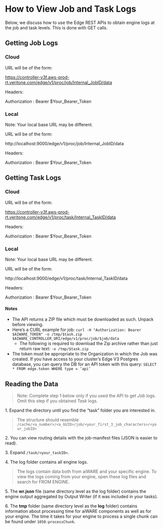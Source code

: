 # How to View Job and Task Logs

Below, we discuss how to use the Edge REST APIs to obtain engine logs at the job and task levels. This is done with GET calls.

## Getting Job Logs

### Cloud

URL will be of the form:

https://controller-v3f.aws-prod-rt.veritone.com/edge/v1/proc/job/Internal_JobID/data

Headers:

Authorization : Bearer $Your_Bearer_Token

### Local

Note: Your local base URL may be different.

URL will be of the form:

http://localhost:9000/edge/v1/proc/job/Internal_JobID/data

Headers:

Authorization : Bearer $Your_Bearer_Token

## Getting Task Logs

### Cloud

URL will be of the form:

https://controller-v3f.aws-prod-rt.veritone.com/edge/v1/proc/task/Internal_TaskID/data

Headers:

Authorization : Bearer $Your_Bearer_Token

### Local

Note: Your local base URL may be different.

URL will be of the form:

http://localhost:9000/edge/v1/proc/task/Internal_TaskID/data

Headers:

Authorization : Bearer $Your_Bearer_Token

#### Notes

* The API returns a ZIP file which must be downloaded as such. Unpack before viewing.
* Here’s a CURL example for job:
`curl -H "Authorization: Bearer $AIWARE_TOKEN" -o /tmp/$task.zip $AIWARE_CONTROLLER_URI/edge/v1/proc/job/$job/data`
  * The following is required to download the Zip archive rather than just return raw text: `-o /tmp/$task.zip`
* The token must be appropriate to the Organization in which the Job was created.
If you have access to your cluster’s Edge V3 Postgres database, you can query the DB for an API token with this query: `SELECT * FROM edge.token WHERE type = ‘api’`

## Reading the Data

> Note: Complete step 1 below only if you used the API to get _Job_ logs. Omit this step if you obtained _Task_ logs.

1\. Expand the directory until you find the “task” folder you are interested in.

> The structure should resemble `/cache/<a_number>/<a_GUID>/job/<your_first_3_job_characters>/<your_jobID>`

2\. You can view routing details with the job-manifest files (JSON is easier to read).

3\. Expand `/task/<your_taskID>`.

4\. The log folder contains all engine logs.

> The logs contain data both from aiWARE and your specific engine. To view the logs coming from your engine, open these log files and search for FROM ENGINE.

5\. The **wr.json** file (same directory level as the log folder) contains the engine output aggregated by Output Writer (if it was included in your tasks).

6\. The **tmp** folder (same directory level as the **log** folder) contains information about processing time for aiWARE components as well as for your engine. The time it takes for your engine to process a single chunk can be found under `1050:processChunk`.
